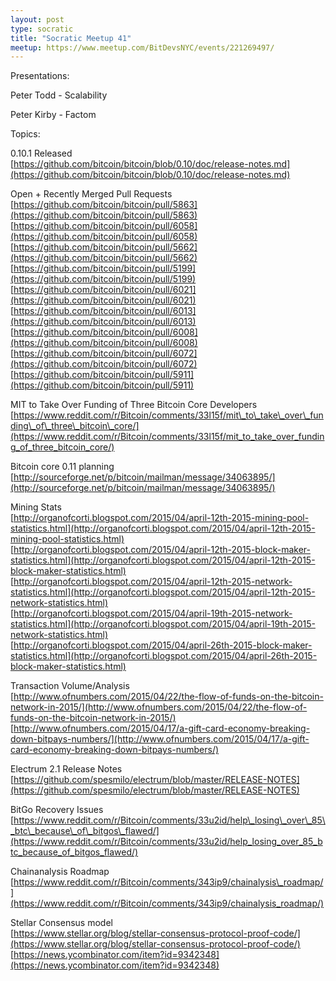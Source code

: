```yaml
---
layout: post
type: socratic
title: "Socratic Meetup 41"
meetup: https://www.meetup.com/BitDevsNYC/events/221269497/
---
```


Presentations:

Peter Todd - Scalability

Peter Kirby - Factom

Topics: 

0.10.1 Released  
[](https://github.com/bitcoin/bitcoin/blob/0.10/doc/release-notes.md)[https://github.com/bitcoin/bitcoin/blob/0.10/doc/release-notes.md](https://github.com/bitcoin/bitcoin/blob/0.10/doc/release-notes.md)

Open + Recently Merged Pull Requests  
[](https://github.com/bitcoin/bitcoin/pull/5863)[https://github.com/bitcoin/bitcoin/pull/5863](https://github.com/bitcoin/bitcoin/pull/5863)  
[](https://github.com/bitcoin/bitcoin/pull/6058)[https://github.com/bitcoin/bitcoin/pull/6058](https://github.com/bitcoin/bitcoin/pull/6058)  
[](https://github.com/bitcoin/bitcoin/pull/5662)[https://github.com/bitcoin/bitcoin/pull/5662](https://github.com/bitcoin/bitcoin/pull/5662)  
[](https://github.com/bitcoin/bitcoin/pull/5199)[https://github.com/bitcoin/bitcoin/pull/5199](https://github.com/bitcoin/bitcoin/pull/5199)  
[](https://github.com/bitcoin/bitcoin/pull/6021)[https://github.com/bitcoin/bitcoin/pull/6021](https://github.com/bitcoin/bitcoin/pull/6021)  
[](https://github.com/bitcoin/bitcoin/pull/6013)[https://github.com/bitcoin/bitcoin/pull/6013](https://github.com/bitcoin/bitcoin/pull/6013)  
[](https://github.com/bitcoin/bitcoin/pull/6008)[https://github.com/bitcoin/bitcoin/pull/6008](https://github.com/bitcoin/bitcoin/pull/6008)  
[](https://github.com/bitcoin/bitcoin/pull/6072)[https://github.com/bitcoin/bitcoin/pull/6072](https://github.com/bitcoin/bitcoin/pull/6072)  
[](https://github.com/bitcoin/bitcoin/pull/5911)[https://github.com/bitcoin/bitcoin/pull/5911](https://github.com/bitcoin/bitcoin/pull/5911)

MIT to Take Over Funding of Three Bitcoin Core Developers  
[](https://www.reddit.com/r/Bitcoin/comments/33l15f/mit_to_take_over_funding_of_three_bitcoin_core/)[https://www.reddit.com/r/Bitcoin/comments/33l15f/mit\_to\_take\_over\_funding\_of\_three\_bitcoin\_core/](https://www.reddit.com/r/Bitcoin/comments/33l15f/mit_to_take_over_funding_of_three_bitcoin_core/)

Bitcoin core 0.11 planning  
[](http://sourceforge.net/p/bitcoin/mailman/message/34063895/)[http://sourceforge.net/p/bitcoin/mailman/message/34063895/](http://sourceforge.net/p/bitcoin/mailman/message/34063895/)

Mining Stats  
[](http://organofcorti.blogspot.com/2015/04/april-12th-2015-mining-pool-statistics.html)[http://organofcorti.blogspot.com/2015/04/april-12th-2015-mining-pool-statistics.html](http://organofcorti.blogspot.com/2015/04/april-12th-2015-mining-pool-statistics.html)  
[](http://organofcorti.blogspot.com/2015/04/april-12th-2015-block-maker-statistics.html)[http://organofcorti.blogspot.com/2015/04/april-12th-2015-block-maker-statistics.html](http://organofcorti.blogspot.com/2015/04/april-12th-2015-block-maker-statistics.html)  
[](http://organofcorti.blogspot.com/2015/04/april-12th-2015-network-statistics.html)[http://organofcorti.blogspot.com/2015/04/april-12th-2015-network-statistics.html](http://organofcorti.blogspot.com/2015/04/april-12th-2015-network-statistics.html)  
[](http://organofcorti.blogspot.com/2015/04/april-19th-2015-network-statistics.html)[http://organofcorti.blogspot.com/2015/04/april-19th-2015-network-statistics.html](http://organofcorti.blogspot.com/2015/04/april-19th-2015-network-statistics.html)  
[](http://organofcorti.blogspot.com/2015/04/april-26th-2015-block-maker-statistics.html)[http://organofcorti.blogspot.com/2015/04/april-26th-2015-block-maker-statistics.html](http://organofcorti.blogspot.com/2015/04/april-26th-2015-block-maker-statistics.html)

Transaction Volume/Analysis  
[](http://www.ofnumbers.com/2015/04/22/the-flow-of-funds-on-the-bitcoin-network-in-2015/)[http://www.ofnumbers.com/2015/04/22/the-flow-of-funds-on-the-bitcoin-network-in-2015/](http://www.ofnumbers.com/2015/04/22/the-flow-of-funds-on-the-bitcoin-network-in-2015/)  
[](http://www.ofnumbers.com/2015/04/17/a-gift-card-economy-breaking-down-bitpays-numbers/)[http://www.ofnumbers.com/2015/04/17/a-gift-card-economy-breaking-down-bitpays-numbers/](http://www.ofnumbers.com/2015/04/17/a-gift-card-economy-breaking-down-bitpays-numbers/)

Electrum 2.1 Release Notes  
[](https://github.com/spesmilo/electrum/blob/master/RELEASE-NOTES)[https://github.com/spesmilo/electrum/blob/master/RELEASE-NOTES](https://github.com/spesmilo/electrum/blob/master/RELEASE-NOTES)

BitGo Recovery Issues  
[](https://www.reddit.com/r/Bitcoin/comments/33u2id/help_losing_over_85_btc_because_of_bitgos_flawed/)[https://www.reddit.com/r/Bitcoin/comments/33u2id/help\_losing\_over\_85\_btc\_because\_of\_bitgos\_flawed/](https://www.reddit.com/r/Bitcoin/comments/33u2id/help_losing_over_85_btc_because_of_bitgos_flawed/)

Chainanalysis Roadmap  
[](https://www.reddit.com/r/Bitcoin/comments/343ip9/chainalysis_roadmap/)[https://www.reddit.com/r/Bitcoin/comments/343ip9/chainalysis\_roadmap/](https://www.reddit.com/r/Bitcoin/comments/343ip9/chainalysis_roadmap/)

Stellar Consensus model  
[](https://www.stellar.org/blog/stellar-consensus-protocol-proof-code/)[https://www.stellar.org/blog/stellar-consensus-protocol-proof-code/](https://www.stellar.org/blog/stellar-consensus-protocol-proof-code/)  
[](https://news.ycombinator.com/item?id=9342348)[https://news.ycombinator.com/item?id=9342348](https://news.ycombinator.com/item?id=9342348)
